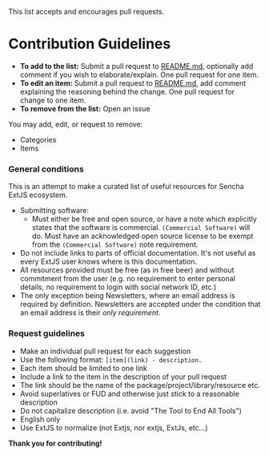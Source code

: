 This list accepts and encourages pull requests.

# Contribution Guidelines

- **To add to the list:** Submit a pull request to [README.md](https://github.com/abenhamdine/awesome-extjs#readme), optionally add comment if you wish to elaborate/explain. One pull request for one item.
- **To edit an item:** Submit a pull request to [README.md](https://github.com/abenhamdine/awesome-extjs#readme), add comment explaining the reasoning behind the change. One pull request for change to one item.
- **To remove from the list:** Open an issue

You may add, edit, or request to remove:
- Categories
- Items

### General conditions

This is an attempt to make a curated list of useful resources for Sencha ExtJS ecosystem.

- Submitting software:
  - Must either be free and open source, or have a note which explicitly states that the software is commercial. `(Commercial Software)` will do. Must have an acknowledged open source license to be exempt from the `(Commercial Software)` note requirement.
- Do not include links to parts of official documentation. It's not useful as every ExtJS user knows where is this documentation.
- All resources provided must be free (as in free beer) and without commitment from the user (e.g. no requirement to enter personal details,  no requirement to login with social network ID, etc.)
- The only exception being Newsletters, where an email address is required by definition. Newsletters are accepted under the condition that an email address is their *only requirement*.

### Request guidelines

- Make an individual pull request for each suggestion
- Use the following format: `[item](link) - description.`
- Each item should be limited to one link
- Include a link to the item in the description of your pull request
- The link should be the name of the package/project/library/resource etc.
- Avoid superlatives or FUD and otherwise just stick to a reasonable description
- Do not capitalize description (i.e. avoid "The Tool to End All Tools")
- English only
- Use ExtJS to normalize (not Extjs, nor extjs, ExtJs, etc...)

**Thank you for contributing!**
